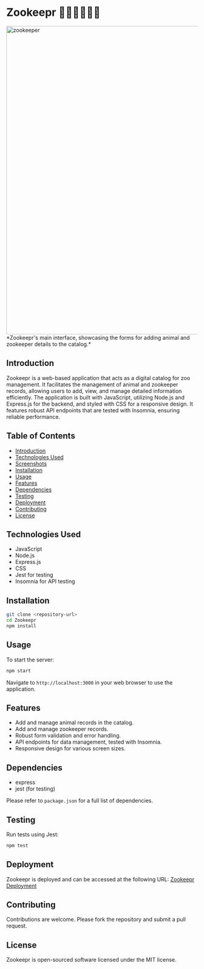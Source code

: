
# Zookeepr 🦁🐯🐻🐰🐸🦊
<img width="810" alt="zookeeper" src="https://github.com/Samismail2010/ZooKeepr/assets/88996409/41cd3d37-6d52-4969-bd31-22bec277c531">
*Zookeepr's main interface, showcasing the forms for adding animal and zookeeper details to the catalog.*

## Introduction

Zookeepr is a web-based application that acts as a digital catalog for zoo management. It facilitates the management of animal and zookeeper records, allowing users to add, view, and manage detailed information efficiently. The application is built with JavaScript, utilizing Node.js and Express.js for the backend, and styled with CSS for a responsive design. It features robust API endpoints that are tested with Insomnia, ensuring reliable performance.

## Table of Contents

- [Introduction](#introduction)
- [Technologies Used](#technologies-used)
- [Screenshots](#screenshots)
- [Installation](#installation)
- [Usage](#usage)
- [Features](#features)
- [Dependencies](#dependencies)
- [Testing](#testing)
- [Deployment](#deployment)
- [Contributing](#contributing)
- [License](#license)

## Technologies Used

- JavaScript
- Node.js
- Express.js
- CSS
- Jest for testing
- Insomnia for API testing

## Installation

```bash
git clone <repository-url>
cd Zookeepr
npm install
```

## Usage

To start the server:

```bash
npm start
```

Navigate to `http://localhost:3000` in your web browser to use the application.

## Features

- Add and manage animal records in the catalog.
- Add and manage zookeeper records.
- Robust form validation and error handling.
- API endpoints for data management, tested with Insomnia.
- Responsive design for various screen sizes.

## Dependencies

- express
- jest (for testing)

Please refer to `package.json` for a full list of dependencies.

## Testing

Run tests using Jest:

```bash
npm test
```

## Deployment


Zookeepr is deployed and can be accessed at the following URL: [Zookeepr Deployment](https://gentle-fjord-67197-d783eb083371.herokuapp.com)

## Contributing

Contributions are welcome. Please fork the repository and submit a pull request.

## License

Zookeepr is open-sourced software licensed under the MIT license.
